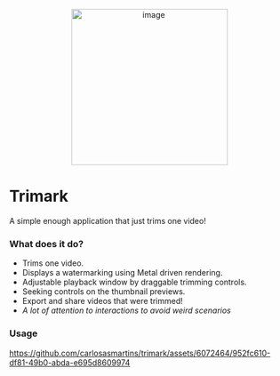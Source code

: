 <p align="center">
  <img width="281" alt="image" src="https://github.com/carlosasmartins/trimark/assets/6072464/8a8fcb39-e489-4be5-af77-52c31b20cf03">
</p>

# Trimark
A simple enough application that just trims one video!

### What does it do?
- Trims one video.
- Displays a watermarking using Metal driven rendering.
- Adjustable playback window by draggable trimming controls.
- Seeking controls on the thumbnail previews.
- Export and share videos that were trimmed!
- _A lot of attention to interactions to avoid weird scenarios_

### Usage

https://github.com/carlosasmartins/trimark/assets/6072464/952fc610-df81-49b0-abda-e695d8609974
